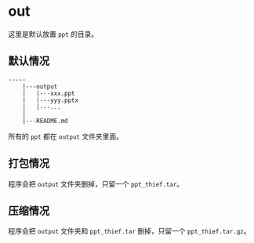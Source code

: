 # out

这里是默认放置 `ppt` 的目录。

## 默认情况

```tree
-----
    |---output
    |   |---xxx.ppt
    |   |---yyy.pptx
    |   |---...
    |
    |---README.md
```

所有的 `ppt` 都在 `output` 文件夹里面。

## 打包情况

程序会把 `output` 文件夹删掉，只留一个 `ppt_thief.tar`。

## 压缩情况

程序会把 `output` 文件夹和 `ppt_thief.tar` 删掉，只留一个 `ppt_thief.tar.gz`。
